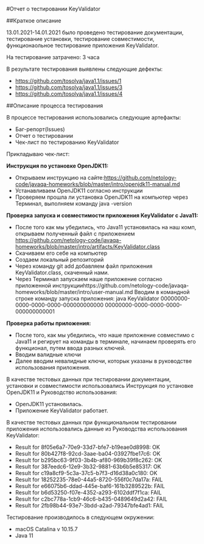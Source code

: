  #Отчет о тестировании KeyValidator
 
 ##Краткое описание
 
 13.01.2021-14.01.2021 было проведено тестирование документации, тестирование установки, тестирование совместимости, функционаольное тестирование приложения KeyValidator.
                                                                                                                                               
 На тестирование затрачено: 3 часа
 
 В результате тестирования выявлены следующие дефекты:
 * https://github.com/tosolya/java1.1/issues/1
 * https://github.com/tosolya/java1.1/issues/3
 * https://github.com/tosolya/java1.1/issues/4
                                                                                                                                                    
 ##Описание процесса тестирования    
 
  В процессе тестирования использовались следующие артефакты:
 * Баг-репорт(Issues)
 * Отчет о тестировании
 * Чек-лист по тестированию KeyValidator
 
 Прикладываю чек-лист:
  
   **Инструкция по установке OpenJDK11:**
    
   * Открываем инструкцию на сайте:https://github.com/netology-code/javaqa-homeworks/blob/master/intro/openjdk11-manual.md
   * Устанавливаем OpenJDK11 согласно инструкции
   * Проверяем прошла ли установка OpenJDK11 на компьютер через Терминал, выполняем команду java -version
   
   **Проверка запуска и совместимости приложения KeyValidator с Java11:**
   
   * После того как мы убедились, что Java11 установилась на наш комп, открываем полученный файл с приложением https://github.com/netology-code/javaqa-homeworks/blob/master/intro/artifacts/KeyValidator.class
   * Скачиваем его себе на компьютер 
   * Создаем локальный репозиторий
   * Через команду git add добавляем файл приложения  KeyValidator.class, скаченный нами.
   * Через Терминал запускаем наше приложение согласно приложенной инструкцииhttps://github.com/netology-code/javaqa-homeworks/blob/master/intro/user-manual.md
   Вводим в командной строке команду запуска приложения: java KeyValidator 00000000-0000-0000-0000-000000000000 00000000-0000-0000-0000-000000000001
   
   **Проверка работы приложения:**
   
   * После того, как мы убедились, что наше приложение совместимо с Java11 и регирует на команды в терминале, начинаем проверять его функционал, путем ввода разных ключей.
   * Вводим валидные ключи
   * Далее вводим невалидные ключи, которык указаны в руководстве использования приложения.
       
   
   В качестве тестовых данных при тестировании документации, установки и совместимости использовались Инструкция по установке OpenJDK11 и Руководство использования:
  * OpenJDK11 установилась.
  * Приложение KeyValidator работает.
  
   В качестве тестовых данных при функциональном тестировании приложения использовались данные из Руководства использования KeyValidator:
   
  * Result for 8f05e6a7-70e9-33d7-bfe7-b19eae0d8998: OK
  * Result for 80b427f8-92cd-3aae-ba04-03927fbe17c6: OK
  * Result for b295bc63-9f03-3b4b-af80-969b39f8c262: OK
  * Result for 387eedc6-12e9-3b32-9881-63b6b5e85317: OK
  * Result for c19a8cf9-5c3a-37c5-b7f3-d16d38a0c180: OK
  * Result for 18252235-78e0-44a5-8720-556f0c7da17a: FAIL
  * Result for e66075b6-ddad-445e-baf6-161b3289522b: FAIL
  * Result for b6d53250-f07e-4352-a293-6102ddf7f1ca: FAIL
  * Result for c2bc778a-1cb9-46c6-b435-0489649d2a42: FAIL
  * Result for 2fb98b44-93e7-3bdd-a2ad-79347bfe4ad1: FAIL
  
   Тестирование производилось в следующем окружении:
  
   * macOS Catalina v 10.15.7
   * Java 11
     
  
                                                                                                                